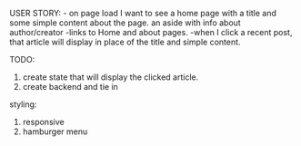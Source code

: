 USER STORY: - on page load I want to see a home page with a title and some simple content about the page. an aside with info about author/creator
-links to Home and about pages.
-when I click a recent post, that article will display in place of the title and simple content.

TODO:

1. create state that will display the clicked article.
2. create backend and tie in

styling:

1. responsive
2. hamburger menu
